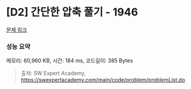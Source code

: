 # [D2] 간단한 압축 풀기 - 1946 

[문제 링크](https://swexpertacademy.com/main/code/problem/problemDetail.do?contestProbId=AV5PmkDKAOMDFAUq) 

### 성능 요약

메모리: 60,960 KB, 시간: 184 ms, 코드길이: 385 Bytes



> 출처: SW Expert Academy, https://swexpertacademy.com/main/code/problem/problemList.do